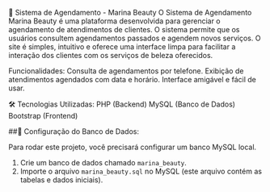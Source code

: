 💅 Sistema de Agendamento - Marina Beauty
O Sistema de Agendamento Marina Beauty é uma plataforma desenvolvida para gerenciar o agendamento de atendimentos de clientes. O sistema permite que os usuários consultem agendamentos passados e agendem novos serviços. O site é simples, intuitivo e oferece uma interface limpa para facilitar a interação dos clientes com os serviços de beleza oferecidos.

Funcionalidades:
Consulta de agendamentos por telefone.
Exibição de atendimentos agendados com data e horário.
Interface amigável e fácil de usar.

🛠️ Tecnologias Utilizadas:
PHP (Backend)
MySQL (Banco de Dados)
Bootstrap (Frontend)

##🔧 Configuração do Banco de Dados:

Para rodar este projeto, você precisará configurar um banco MySQL local.

1. Crie um banco de dados chamado `marina_beauty`.
2. Importe o arquivo `marina_beauty.sql` no MySQL (este arquivo contém as tabelas e dados iniciais).
